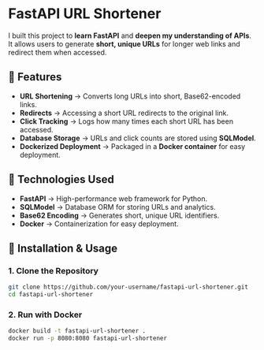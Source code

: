 # **FastAPI URL Shortener**

I built this project to **learn FastAPI** and **deepen my understanding of APIs**. It allows users to generate **short, unique URLs** for longer web links and redirect them when accessed.

## **🔹 Features**
- **URL Shortening** → Converts long URLs into short, Base62-encoded links.
- **Redirects** → Accessing a short URL redirects to the original link.
- **Click Tracking** → Logs how many times each short URL has been accessed.
- **Database Storage** → URLs and click counts are stored using **SQLModel**.
- **Dockerized Deployment** → Packaged in a **Docker container** for easy deployment.

## **🔹 Technologies Used**
- **FastAPI** → High-performance web framework for Python.
- **SQLModel** → Database ORM for storing URLs and analytics.
- **Base62 Encoding** → Generates short, unique URL identifiers.
- **Docker** → Containerization for easy deployment.

## **🔹 Installation & Usage**
### **1. Clone the Repository**
```bash
git clone https://github.com/your-username/fastapi-url-shortener.git
cd fastapi-url-shortener
```

### **2. Run with Docker** 
```bash
docker build -t fastapi-url-shortener .
docker run -p 8080:8080 fastapi-url-shortener
```

